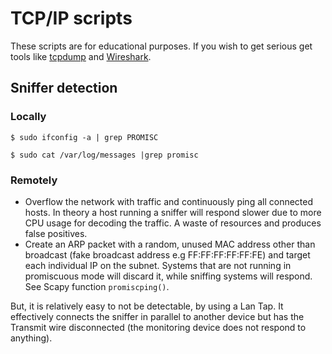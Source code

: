 # TCP/IP scripts

These scripts are for educational purposes. If you wish to get serious get tools like [tcpdump](tcpdump.md) and [Wireshark](Wireshark.md).

## Sniffer detection

### Locally

    $ sudo ifconfig -a | grep PROMISC

    $ sudo cat /var/log/messages |grep promisc

### Remotely

* Overflow the network with traffic and continuously ping all connected hosts. In theory a host running a sniffer will respond slower due to more CPU usage for decoding the traffic. A waste of resources and produces false positives.
* Create an ARP packet with a random, unused MAC address other than broadcast (fake broadcast address e.g FF:FF:FF:FF:FF:FE) and target each individual IP on the subnet. Systems that are not running in promiscuous mode will discard it, while sniffing systems will respond. See Scapy function `promiscping()`.

But, it is relatively easy to not be detectable, by using a Lan Tap. It effectively connects the sniffer in parallel to another device but has the Transmit wire disconnected (the monitoring device does not respond to anything).

